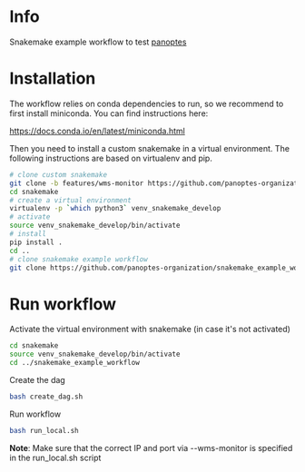 # Info

Snakemake example workflow to test [panoptes](https://github.com/panoptes-organization/panoptes)

# Installation

The workflow relies on conda dependencies to run, so we recommend to first install miniconda. You can find instructions here:

https://docs.conda.io/en/latest/miniconda.html


Then you need to install a custom snakemake in a virtual environment. The following instructions are based on virtualenv and pip.
```bash
# clone custom snakemake
git clone -b features/wms-monitor https://github.com/panoptes-organization/snakemake
cd snakemake
# create a virtual environment
virtualenv -p `which python3` venv_snakemake_develop
# activate
source venv_snakemake_develop/bin/activate
# install
pip install .
cd ..
# clone snakemake example workflow
git clone https://github.com/panoptes-organization/snakemake_example_workflow.git
```

# Run workflow

Activate the virtual environment with snakemake (in case it's not activated)
```bash
cd snakemake
source venv_snakemake_develop/bin/activate
cd ../snakemake_example_workflow
```

Create the dag

```bash
bash create_dag.sh
```

Run workflow
```bash
bash run_local.sh
```

**Note**: Make sure that the correct IP and port via --wms-monitor is specified in the run_local.sh script
